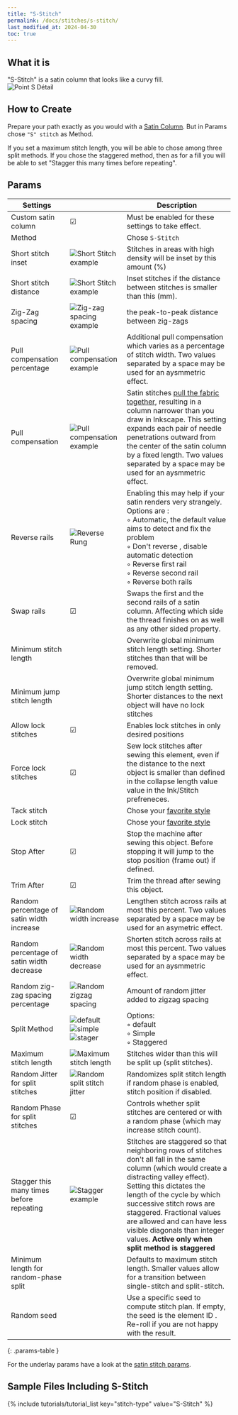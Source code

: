 ```yaml
---
title: "S-Stitch"
permalink: /docs/stitches/s-stitch/
last_modified_at: 2024-04-30
toc: true
---
```

## What it is

"S-Stitch" is a satin column that looks like a curvy fill.  
![Point S Détail](/assets/images/docs/s-stitch-detail.png)

## How to Create

Prepare your path exactly as you would with a [Satin Column](/docs/stitches/satin-column). 
But in Params chose `"S" stitch` as Method.

If you set a maximum stitch length, you will be able to chose among three split methods.
If you chose the staggered method, then as for a fill you will be able to set "Stagger this many times before repeating".

## Params

Settings||Description
---|---|--
Custom satin column   | ☑ |Must be enabled for these settings to take effect.
Method                | |Chose `S-Stitch`
Short stitch inset    | ![Short Stitch example](/assets/images/docs/params-satin-short_stitch_inset.png) | Stitches in areas with high density will be inset by this amount (%)
Short stitch distance | ![Short Stitch example](/assets/images/docs/params-satin-short_stitch_distance.png) | Inset stitches if the distance between stitches is smaller than this (mm).
Zig-Zag spacing       |![Zig-zag spacing example](/assets/images/docs/params-satin-zig-zag-spacing.png)|the peak-to-peak distance between zig-zags
Pull compensation percentage |![Pull compensation example](/assets/images/docs/params-satin-pull_compensation.png)|Additional pull compensation which varies as a percentage of stitch width. Two values separated by a space may be used for an aysmmetric effect.
Pull compensation     |![Pull compensation example](/assets/images/docs/params-satin-pull_compensation.png)|Satin stitches [pull the fabric together](/tutorials/push-pull-compensation/), resulting in a column narrower than you draw in Inkscape. This setting expands each pair of needle penetrations outward from the center of the satin column by a fixed length. Two values separated by a space may be used for an aysmmetric effect.
Reverse rails         |![Reverse Rung](/assets/images/docs/satin-reverse-rung.png) | Enabling this may help if your satin renders very strangely. <br />Options are :<br /> ◦ Automatic, the default value aims to detect and fix the problem <br />◦ Don't reverse , disable automatic detection <br />◦ Reverse first rail <br />◦ Reverse second rail <br />◦ Reverse both rails
Swap rails            |☑ | Swaps the first and the second rails of a satin column. Affecting which side the thread finishes on as well as any other sided property.
Minimum stitch length         ||Overwrite global minimum stitch length setting. Shorter stitches than that will be removed.
Minimum  jump stitch  length             ||Overwrite global minimum jump stitch length setting. Shorter distances to the next object will have no lock stitches
Allow lock stitches   |☑ |Enables lock stitches in only desired positions
Force lock stitches   |☑ | Sew lock stitches after sewing this element, even if the distance to the next object is smaller than defined in the collapse length value value in the Ink/Stitch prefreneces.
Tack stitch           | |Chose your [favorite style](/docs/stitches/lock-stitches/)
Lock stitch           | |Chose your [favorite style](/docs/stitches/lock-stitches/)
Stop After            |☑ | Stop the machine after sewing this object. Before stopping it will jump to the stop position (frame out) if defined.
Trim After            |☑ | Trim the thread after sewing this object.
Random percentage of satin width increase |![Random width increase](/assets/images/docs/params-satin-random-width-increase.png)| Lengthen stitch across rails at most this percent. Two values separated by a space may be used for an asymetric effect.
Random percentage of satin width decrease |![Random width decrease](/assets/images/docs/params-satin-random-width-decrease.png)| Shorten stitch across rails at most this percent. Two values separated by a space may be used for an aysmmetric effect.
Random zig-zag spacing percentage         |![Random zigzag spacing](/assets/images/docs/params-satin-random-zigzag-spacing.png)|Amount of random jitter added to zigzag spacing
Split Method |![default](/assets/images/docs/param_split_satin_default.png) ![simple](/assets/images/docs/param_split_satin_simple.png) ![stager](/assets/images/docs/param_split_satin_stagered.png) | Options:<br /> ◦ default  <br />◦ Simple <br />◦ Staggered
Maximum stitch length | ![Maximum stitch length](/assets/images/docs/params-satin-maximum_stitch_length.png) | Stitches wider than this will be split up (split stitches).
Random Jitter for split stitches          |![Random split stitch jitter](/assets/images/docs/params-satin-random-split-stitch-jitter.png)| Randomizes split stitch length if random phase is enabled, stitch position if disabled.
Random Phase for split stitches           |☑ | Controls whether split stitches are centered or with a random phase (which may increase stitch count).
Stagger this many times before repeating|![Stagger example](/assets/images/docs/params-fill-stagger.png) |Stitches are staggered so that neighboring rows of stitches don't all fall in the same column (which would create a distracting valley effect). Setting this dictates the length of the cycle by which successive stitch rows are staggered. Fractional values are allowed and can have less visible diagonals than integer values. **Active only when split method is staggered**
Minimum length for random-phase split     |  | Defaults to maximum stitch length. Smaller values allow for a transition between single-stitch and split-stitch.
Random seed           | | Use a specific seed to compute stitch plan. If empty, the seed is the element ID . Re-roll if you are not happy with the result.
{: .params-table }

For the underlay params have a look at the [satin stitch params](/docs/stitches/satin-column/#params).

## Sample Files Including S-Stitch

{% include tutorials/tutorial_list key="stitch-type" value="S-Stitch" %}

